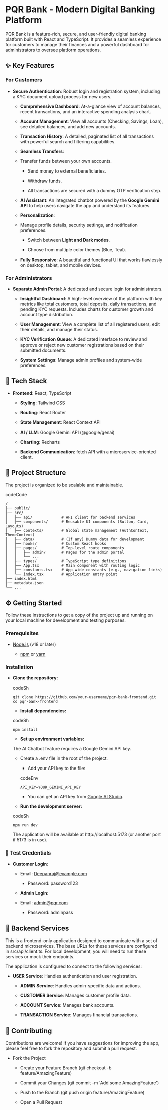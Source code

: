 PQR Bank - Modern Digital Banking Platform
==========================================

PQR Bank is a feature-rich, secure, and user-friendly digital banking platform built with React and TypeScript. It provides a seamless experience for customers to manage their finances and a powerful dashboard for administrators to oversee platform operations.

✨ Key Features
--------------

### For Customers

-   **Secure Authentication**: Robust login and registration system, including a KYC document upload process for new users.

    -   **Comprehensive Dashboard**: At-a-glance view of account balances, recent transactions, and an interactive spending analysis chart.

    -   **Account Management**: View all accounts (Checking, Savings, Loan), see detailed balances, and add new accounts.

    -   **Transaction History**: A detailed, paginated list of all transactions with powerful search and filtering capabilities.

    -   **Seamless Transfers**:

    -   Transfer funds between your own accounts.

        -   Send money to external beneficiaries.

        -   Withdraw funds.

        -   All transactions are secured with a dummy OTP verification step.

    -   **AI Assistant**: An integrated chatbot powered by the **Google Gemini API** to help users navigate the app and understand its features.

    -   **Personalization**:

    -   Manage profile details, security settings, and notification preferences.

        -   Switch between **Light and Dark modes**.

        -   Choose from multiple color themes (Blue, Teal).

    -   **Fully Responsive**: A beautiful and functional UI that works flawlessly on desktop, tablet, and mobile devices.

### For Administrators

-   **Separate Admin Portal**: A dedicated and secure login for administrators.

    -   **Insightful Dashboard**: A high-level overview of the platform with key metrics like total customers, total deposits, daily transactions, and pending KYC requests. Includes charts for customer growth and account type distribution.

    -   **User Management**: View a complete list of all registered users, edit their details, and manage their status.

    -   **KYC Verification Queue**: A dedicated interface to review and approve or reject new customer registrations based on their submitted documents.

    -   **System Settings**: Manage admin profiles and system-wide preferences.

🚀 Tech Stack
-------------

-   **Frontend**: React, TypeScript

    -   **Styling**: Tailwind CSS

    -   **Routing**: React Router

    -   **State Management**: React Context API

    -   **AI / LLM**: Google Gemini API (@google/genai)

    -   **Charting**: Recharts

    -   **Backend Communication**: fetch API with a microservice-oriented client.

📁 Project Structure
--------------------

The project is organized to be scalable and maintainable.

codeCode

```
/
├── public/
├── src/
│   ├── api/             # API client for backend services
│   ├── components/      # Reusable UI components (Button, Card, Layouts)
│   ├── contexts/        # Global state management (AuthContext, ThemeContext)
│   ├── data/            # (If any) Dummy data for development
│   ├── hooks/           # Custom React hooks
│   ├── pages/           # Top-level route components
│   │   ├── admin/       # Pages for the admin portal
│   │   └── ...
│   ├── types/           # TypeScript type definitions
│   ├── App.tsx          # Main component with routing logic
│   ├── constants.tsx    # App-wide constants (e.g., navigation links)
│   └── index.tsx        # Application entry point
├── index.html
├── metadata.json
└── ...
```

⚙️ Getting Started
------------------

Follow these instructions to get a copy of the project up and running on your local machine for development and testing purposes.

### Prerequisites

-   [Node.js](https://www.google.com/url?sa=E&q=https%3A%2F%2Fnodejs.org%2F) (v18 or later)

    -   [npm](https://www.google.com/url?sa=E&q=https%3A%2F%2Fwww.npmjs.com%2F) or [yarn](https://www.google.com/url?sa=E&q=https%3A%2F%2Fyarnpkg.com%2F)

### Installation

-   **Clone the repository:**

    codeSh

    ```
    git clone https://github.com/your-username/pqr-bank-frontend.git
    cd pqr-bank-frontend
    ```

    -   **Install dependencies:**

    codeSh

    ```
    npm install
    ```

    -   **Set up environment variables:**

    The AI Chatbot feature requires a Google Gemini API key.

    -   Create a .env file in the root of the project.

        -   Add your API key to the file:

        codeEnv

        ```
        API_KEY=YOUR_GEMINI_API_KEY
        ```

        -   You can get an API key from [Google AI Studio](https://www.google.com/url?sa=E&q=https%3A%2F%2Faistudio.google.com%2Fapp%2Fapikey).

    -   **Run the development server:**

    codeSh

    ```
    npm run dev
    ```

    The application will be available at http://localhost:5173 (or another port if 5173 is in use).

### 🔑 Test Credentials

-   **Customer Login**:

    -   Email: Deepanraj@example.com

        -   Password: password123

    -   **Admin Login**:

    -   Email: admin@pqr.com

        -   Password: adminpass

🔗 Backend Services
-------------------

This is a frontend-only application designed to communicate with a set of backend microservices. The base URLs for these services are configured in src/api/client.ts. For local development, you will need to run these services or mock their endpoints.

The application is configured to connect to the following services:

-   **USER Service**: Handles authentication and user registration.

    -   **ADMIN Service**: Handles admin-specific data and actions.

    -   **CUSTOMER Service**: Manages customer profile data.

    -   **ACCOUNT Service**: Manages bank accounts.

    -   **TRANSACTION Service**: Manages financial transactions.

🤝 Contributing
---------------

Contributions are welcome! If you have suggestions for improving the app, please feel free to fork the repository and submit a pull request.

-   Fork the Project

    -   Create your Feature Branch (git checkout -b feature/AmazingFeature)

    -   Commit your Changes (git commit -m 'Add some AmazingFeature')

    -   Push to the Branch (git push origin feature/AmazingFeature)

    -   Open a Pull Request
